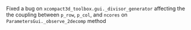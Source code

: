 Fixed a bug on `xcompact3d_toolbox.gui._divisor_generator` affecting the the coupling between `p_row`, `p_col`, and `ncores` on `ParametersGui._observe_2decomp` method
